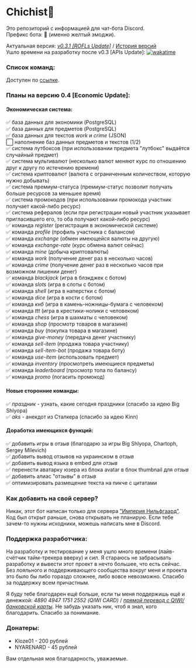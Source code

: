 # Chichist🤙

Это репозиторий с информацией для чат-бота Discord.  
Префикс бота: 🤙 (именно желтый эмоджи).  

Актуальная версия: *[v0.3.1 [ROFLs Update]](https://github.com/Sux0Phone/Chichist/wiki/%D0%98%D1%81%D1%82%D0%BE%D1%80%D0%B8%D1%8F-%D0%B2%D0%B5%D1%80%D1%81%D0%B8%D0%B9#v031-rofls-update)* / [История версий](https://github.com/Sux0Phone/Chichist/wiki/%D0%98%D1%81%D1%82%D0%BE%D1%80%D0%B8%D1%8F-%D0%B2%D0%B5%D1%80%D1%81%D0%B8%D0%B9)  
Ушло времени на разработку после v0.3 [APIs Update]: [![wakatime](https://wakatime.com/badge/github/Sux0Phone/Chichist.svg)](https://wakatime.com/badge/github/Sux0Phone/Chichist)    

### Список команд:  
Доступен по [ссылке](https://github.com/Sux0Phone/Chichist/wiki/%D0%A1%D0%BF%D0%B8%D1%81%D0%BE%D0%BA-%D0%BA%D0%BE%D0%BC%D0%B0%D0%BD%D0%B4).  
  
### Планы на версию 0.4 [Economic Update]:  
#### Экономическая система:
✅ база данных для экономики (PostgreSQL)  
✅ база данных для предметов (PostgreSQL)  
✅ база данных для текстов *work* и *crime* (JSON)  
⬜ наполнение баз данных предметов и текстов (1/2)  
✅ система лутбоксов (при использовании предмета "лутбокс" выдаётся случайный предмет)  
✅ система мультивалют (несколько валют меняют курс по отношению друг к другу по истечению времени)  
✅ система криптовалют (валюта с ограниченным количеством, которую нужно добывать)  
✅ система премиум-статуса (премиум-статус позволит получать больше ресурсов за меньшее время)  
✅ система промокодов (при использовании промокода участник получает какой-либо ресурс)  
✅ система рефералов (если при регистрации новый участник указывает пригласившего его, то оба получают какой-либо ресурс)  
✅ команда *register* (регистрация в экономической системе)  
✅ команда *profile* (профиль участника с балансом)  
✅ команда *exchange* (обмен имеющейся валюты на другую)  
✅ команда *exchange-rate* (курс обмена валют сейчас)  
✅ команда *mine* (добыча криптовалюты)  
✅ команда *work* (получение денег раз в несколько часов)  
✅ команда *crime* (получение денег раз в несколько часов при возможном лишении денег)  
✅ команда *blackjack* (игра в блэкджек с ботом)  
✅ команда *slots* (игра в слоты с ботом)  
✅ команда *shell* (игра в наперстки с ботом)  
✅ команда *dice* (игра в кости с ботом)  
✅ команда *кнб* (игра в камень-ножницы-бумага с человеком)  
✅ команда *ttt* (игра в крестики-нолики с человеком)  
✅ команда *chess* (игра в шахматы с человеком)  
✅ команда *shop* (просмотр товаров в магазине)  
✅ команда *buy* (покупка товара в магазине)    
✅ команда *give-money* (передача денег участнику)  
✅ команда *sell-item* (продажа товара участнику)  
✅ команда *sell-item-bot* (продажа товара боту)  
✅ команда *use-item* (использовать предмет)  
✅ команда *inventory* (просмотреть имеющиеся предметы)  
✅ команда *leaderboard* (просмотр топа по балансу)  
✅ команда *promo* (погасить промокод)  

#### Новые сторонние команды:
✅ *праздник* - узнать, какие сегодня праздники (спасибо за идею Big Shlyopa)  
✅ *aks* - анекдот из Сталкера (спасибо за идею Kinn)  

#### Доработка имеющихся функций:
✅ добавить игры в *отзыв* (благодарю за игры Big Shlyopa, Chartoph, Sergey Milevich)  
✅ добавить вывод отзывов на украинском в *отзыв*  
✅ добавить вывод языка в embed для *отзыв*  
✅ перенести аватарку юзера из блока avatar в блок thumbnail для *отзыв*  
✅ добавить алиас "отзывы" в *отзыв*  
✅ оптимизировать размещение текста на пикче с цитатами  

### Как добавить на свой сервер?  
Никак, этот бот написан только для сервера ["Империя Нильфгаард"](https://discord.gg/j7tcE67). Код был открыт раньше, снова открывать не планирую. Если тебе зачем-то нужны исходники, можешь написать мне в Discord.

### Поддержка разработчика:
На разработку и тестирование у меня ушло много времени (лайв-счётчик тайм-трекера вверху) и сил. Я стараюсь не забрасывать разработку и вывести этот проект в нечто большее, что есть сейчас. Без лояльного и поддерживающего сообщества вокруг меня и проекта это было бы либо гораздо сложнее, либо вовсе невозможно. Спасибо за поддержку всем причастным.   

Я буду тебе благодарен ещё больше, если ты меня поддержишь ещё и денежкой: *4890 4947 1751 2552 (QIWI CARD)* / *[прямой перевод с QIWI/банковской карты](https://qiwi.com/n/SHATC601)*. Не забудь указать ник, чтоб я знал, кого благодарить. Спасибо за понимание.

### Донатеры:  
- Kloze01 - 200 рублей  
- NYARENARD -  45 рублей 

Вам отдельная моя благодарность, уважаемые. 
